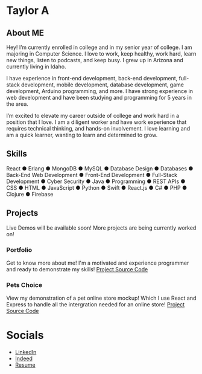 # Taylor A

## About ME

Hey! I’m currently enrolled in college and in my senior year of college. I am majoring in Computer Science. I love to work, keep healthy, work hard, learn new things, listen to podcasts, and keep busy. I grew up in Arizona and currently living in Idaho.

I have experience in front-end development, back-end development, full-stack development, mobile development, database development, game development, Arduino programming, and more. I have strong experience in web development and have been studying and programming for 5 years in the area.

I’m excited to elevate my career outside of college and work hard in a position that I love. I am a diligent worker and have work experience that requires technical thinking, and hands-on involvement. I love learning and am a quick learner, wanting to learn and determined to grow.

## Skills

React &#9679; Erlang &#9679; MongoDB &#9679; MySQL &#9679; Database Design &#9679; Databases &#9679; Back-End Web Development &#9679; Front-End Development &#9679; Full-Stack Development &#9679; Cyber Security &#9679; Java &#9679; Programming &#9679; REST APIs &#9679; CSS &#9679; HTML &#9679; JavaScript &#9679; Python &#9679; Swift &#9679; React.js &#9679; C# &#9679; PHP &#9679; Clojure &#9679; Firebase

## Projects

Live Demos will be available soon! More projects are being currently worked on!

### Portfolio

Get to know more about me! I'm a motivated and experience programmer and ready to demonstrate my skills! [Project Source Code](https://github.com/tja58/Portfolio)

### Pets Choice

View my demonstration of a pet online store mockup! Which I use React and Express to handle all the intergration needed for an online store! [Project Source Code]()

# Socials

- [LinkedIn](https://www.linkedin.com/in/taylor-atkin-2a3b62222/)
- [Indeed](https://profile.indeed.com/?hl=en_US&co=US&from=gnav-homepage)
- [Resume](https://github.com/tja58/tja58/blob/main/Resume.pdf)
